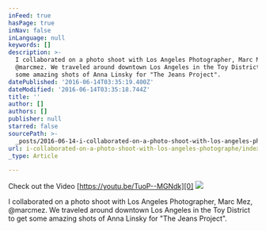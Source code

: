 ```yaml
---
inFeed: true
hasPage: true
inNav: false
inLanguage: null
keywords: []
description: >-
  I collaborated on a photo shoot with Los Angeles Photographer, Marc Mez,
  @marcmez. We traveled around downtown Los Angeles in the Toy District to get
  some amazing shots of Anna Linsky for "The Jeans Project".
datePublished: '2016-06-14T03:35:19.400Z'
dateModified: '2016-06-14T03:35:18.744Z'
title: ''
author: []
authors: []
publisher: null
starred: false
sourcePath: >-
  _posts/2016-06-14-i-collaborated-on-a-photo-shoot-with-los-angeles-photographe.md
url: i-collaborated-on-a-photo-shoot-with-los-angeles-photographe/index.html
_type: Article

---
```

Check out the Video [https://youtu.be/TuoP--MGNdk][0]
![](https://the-grid-user-content.s3-us-west-2.amazonaws.com/3e576db7-57a9-4106-83c4-d5f7cff18836.jpg)

I collaborated on a photo shoot with Los Angeles Photographer, Marc Mez, @marcmez. We traveled around downtown Los Angeles in the Toy District to get some amazing shots of Anna Linsky for "The Jeans Project".

[0]: https://youtu.be/TuoP--MGNdk